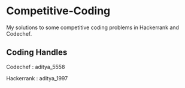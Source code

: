 # Competitive-Coding
My solutions to some competitive coding problems in Hackerrank and Codechef. 


## Coding Handles

Codechef : aditya_5558

Hackerrank : aditya_1997
